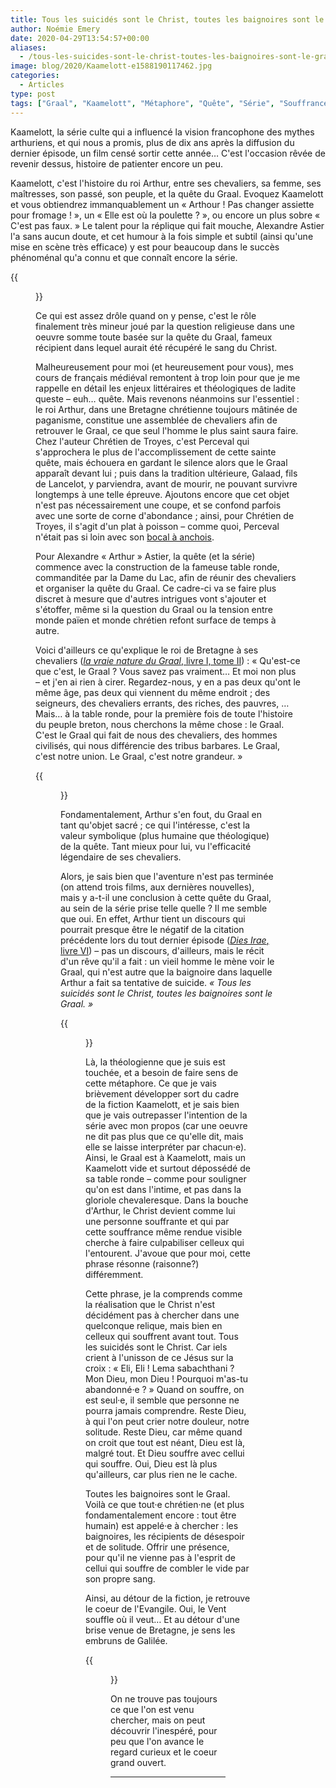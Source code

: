 ```yaml
---
title: Tous les suicidés sont le Christ, toutes les baignoires sont le Graal
author: Noémie Emery
date: 2020-04-29T13:54:57+00:00
aliases:
  - /tous-les-suicides-sont-le-christ-toutes-les-baignoires-sont-le-graal/
image: blog/2020/Kaamelott-e1588190117462.jpg
categories:
  - Articles
type: post
tags: ["Graal", "Kaamelott", "Métaphore", "Quête", "Série", "Souffrance", "Suicide"]
---
```

<p class="has-drop-cap">
  Kaamelott, la série culte qui a influencé la vision francophone des mythes arthuriens, et qui nous a promis, plus de dix ans après la diffusion du dernier épisode, un film censé sortir cette année… C'est l'occasion rêvée de revenir dessus, histoire de patienter encore un peu.
</p>

Kaamelott, c'est l'histoire du roi Arthur, entre ses chevaliers, sa femme, ses maîtresses, son passé, son peuple, et la quête du Graal. Evoquez Kaamelott et vous obtiendrez immanquablement un « Arthour ! Pas changer assiette pour fromage ! », un « Elle est où la poulette ? », ou encore un plus sobre « C'est pas faux. » Le talent pour la réplique qui fait mouche, Alexandre Astier l'a sans aucun doute, et cet humour à la fois simple et subtil (ainsi qu'une mise en scène très efficace) y est pour beaucoup dans le succès phénoménal qu'a connu et que connaît encore la série.

{{<figure src="https://lh3.googleusercontent.com/DPxVo9CgSB9uM6PJoRJPmDRwqVQti939vuYroiaVd2Xt3sGAy3dg9MBZRQGEaT9Bi6I8_RqCzLLYrRJpZIk69x0uT1a3uvctdG-wdauFin5_QMkr8zaedKyAsLOHVX6snsWPkXCf" class="text-center">}}

Ce qui est assez drôle quand on y pense, c'est le rôle finalement très mineur joué par la question religieuse dans une oeuvre somme toute basée sur la quête du Graal, fameux récipient dans lequel aurait été récupéré le sang du Christ.



Malheureusement pour moi (et heureusement pour vous), mes cours de français médiéval remontent à trop loin pour que je me rappelle en détail les enjeux littéraires et théologiques de ladite queste – euh… quête. Mais revenons néanmoins sur l'essentiel : le roi Arthur, dans une Bretagne chrétienne toujours mâtinée de paganisme, constitue une assemblée de chevaliers afin de retrouver le Graal, ce que seul l'homme le plus saint saura faire. Chez l'auteur Chrétien de Troyes, c'est Perceval qui s'approchera le plus de l'accomplissement de cette sainte quête, mais échouera en gardant le silence alors que le Graal apparaît devant lui ; puis dans la tradition ultérieure, Galaad, fils de Lancelot, y parviendra, avant de mourir, ne pouvant survivre longtemps à une telle épreuve. Ajoutons encore que cet objet n'est pas nécessairement une coupe, et se confond parfois avec une sorte de corne d'abondance ; ainsi, pour Chrétien de Troyes, il s'agit d'un plat à poisson – comme quoi, Perceval n'était pas si loin avec son [bocal à anchois](https://www.youtube.com/watch?v=B9wdMnOzy24).

Pour Alexandre « Arthur » Astier, la quête (et la série) commence avec la construction de la fameuse table ronde, commanditée par la Dame du Lac, afin de réunir des chevaliers et organiser la quête du Graal. Ce cadre-ci va se faire plus discret à mesure que d'autres intrigues vont s'ajouter et s'étoffer, même si la question du Graal ou la tension entre monde païen et monde chrétien refont surface de temps à autre.

Voici d'ailleurs ce qu'explique le roi de Bretagne à ses chevaliers ([_la vraie nature du Graal_, livre I, tome II](https://www.youtube.com/watch?v=pEHqBuzLDv4)) : « Qu'est-ce que c'est, le Graal ? Vous savez pas vraiment… Et moi non plus – et j'en ai rien à cirer. Regardez-nous, y en a pas deux qu'ont le même âge, pas deux qui viennent du même endroit ; des seigneurs, des chevaliers errants, des riches, des pauvres, … Mais… à la table ronde, pour la première fois de toute l'histoire du peuple breton, nous cherchons la même chose : le Graal. C'est le Graal qui fait de nous des chevaliers, des hommes civilisés, qui nous différencie des tribus barbares. Le Graal, c'est notre union. Le Graal, c'est notre grandeur. »

{{<figure src="https://media.giphy.com/media/gIBQYznku8SqnP5pNl/giphy.gif" class="text-center">}}



Fondamentalement, Arthur s'en fout, du Graal en tant qu'objet sacré ; ce qui l'intéresse, c'est la valeur symbolique (plus humaine que théologique) de la quête. Tant mieux pour lui, vu l'efficacité légendaire de ses chevaliers.&nbsp;  


Alors, je sais bien que l'aventure n'est pas terminée (on attend trois films, aux dernières nouvelles), mais y a-t-il une conclusion à cette quête du Graal, au sein de la série prise telle quelle ? Il me semble que oui. En effet, Arthur tient un discours qui pourrait presque être le négatif de la citation précédente lors du tout dernier épisode ([_Dies Irae_, livre VI](https://www.youtube.com/watch?v=OJJSmvmx2wM&t=1872s)) – pas un discours, d'ailleurs, mais le récit d'un rêve qu'il a fait : un vieil homme le mène voir le Graal, qui n'est autre que la baignoire dans laquelle Arthur a fait sa tentative de suicide. _« Tous les suicidés sont le Christ, toutes les baignoires sont le Graal. »_

{{<figure src="https://lh3.googleusercontent.com/SWKXz8zSAmMqHilpTZJAaNq13-V_ojdQrLU-JZctyh5M2LRBr_iBE2c5zQyjrYxRPmH-PH-c2MVNCwoV5CeVAYUHZz83DbtSdWpwpFbRCJdkQEmsNqnRCefQWo5MJv8UCN7ivIr0" class="text-center">}}

Là, la théologienne que je suis est touchée, et a besoin de faire sens de cette métaphore. Ce que je vais brièvement développer sort du cadre de la fiction Kaamelott, et je sais bien que je vais outrepasser l'intention de la série avec mon propos (car une oeuvre ne dit pas plus que ce qu'elle dit, mais elle se laisse interpréter par chacun·e). Ainsi, le Graal est à Kaamelott, mais un Kaamelott vide et surtout dépossédé de sa table ronde – comme pour souligner qu'on est dans l'intime, et pas dans la gloriole chevaleresque. Dans la bouche d'Arthur, le Christ devient comme lui une personne souffrante et qui par cette souffrance même rendue visible cherche à faire culpabiliser celleux qui l'entourent. J'avoue que pour moi, cette phrase résonne (raisonne?) différemment.

Cette phrase, je la comprends comme la réalisation que le Christ n'est décidément pas à chercher dans une quelconque relique, mais bien en celleux qui souffrent avant tout. Tous les suicidés sont le Christ. Car iels crient à l'unisson de ce Jésus sur la croix : « Eli, Eli ! Lema sabachthani ? Mon Dieu, mon Dieu ! Pourquoi m'as-tu abandonné·e ? » Quand on souffre, on est seul·e, il semble que personne ne pourra jamais comprendre. Reste Dieu, à qui l'on peut crier notre douleur, notre solitude. Reste Dieu, car même quand on croit que tout est néant, Dieu est là, malgré tout. Et Dieu souffre avec cellui qui souffre. Oui, Dieu est là plus qu'ailleurs, car plus rien ne le cache.

Toutes les baignoires sont le Graal. Voilà ce que tout·e chrétien·ne (et plus fondamentalement encore : tout être humain) est appelé·e à chercher : les baignoires, les récipients de désespoir et de solitude. Offrir une présence, pour qu'il ne vienne pas à l'esprit de cellui qui souffre de combler le vide par son propre sang.  


Ainsi, au détour de la fiction, je retrouve le coeur de l'Evangile. Oui, le Vent souffle où il veut… Et au détour d'une brise venue de Bretagne, je sens les embruns de Galilée.

{{<figure src="https://lh4.googleusercontent.com/x0lh1mW5zy-DjdBwNUTJOVaXufkazGO37VWkmbEalt3SpGd_COeFcWj8REUHDTNiOzLSN-Ub1ORcFJ2GeJdP_4VTgzT0a10KGfTpJaKPEevMufQYG8f_7mEWk-7h0xHtZT2GYRWV" class="text-center">}}

On ne trouve pas toujours ce que l'on est venu chercher, mais on peut découvrir l'inespéré, pour peu que l'on avance le regard curieux et le coeur grand ouvert.

-----